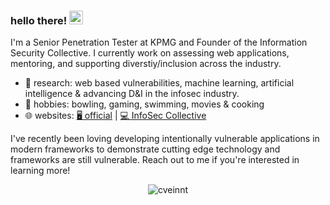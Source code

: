 ### hello there! <img src="https://media.giphy.com/media/hvRJCLFzcasrR4ia7z/giphy.gif" width="22">

I'm a Senior Penetration Tester at KPMG and Founder of the Information Security Collective. I currently work on assessing web applications, mentoring, and supporting diverstiy/inclusion across the industry.

- 🔭 research: web based vulnerabilities, machine learning, artificial intelligence & advancing D&I in the infosec industry.
- 🌱 hobbies: bowling, gaming, swimming, movies & cooking
- 🌐 websites: [🖥️ official](https://parkerdaudt.com) | [💻 InfoSec Collective](https://iscollective.org)

I've recently been loving developing intentionally vulnerable applications in modern frameworks to demonstrate cutting edge technology and frameworks are still vulnerable. Reach out to me if you're interested in learning more!

<p align="center"> <img src="https://github-readme-stats.vercel.app/api?username=parkerdaudt&count_private=false&show_icons=true&hide_border=true&theme=tokyonight" alt="cveinnt" />
